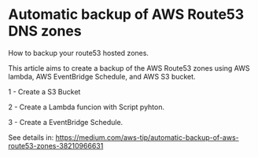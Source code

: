 # Automatic backup of AWS Route53 DNS zones
How to backup your route53 hosted zones.

This article aims to create a backup of the AWS Route53 zones using AWS lambda, AWS EventBridge Schedule, and AWS S3 bucket.

1 - Create a S3 Bucket

2 - Create a Lambda funcion with Script pyhton.

3 - Create a EventBridge Schedule.

See details in: https://medium.com/aws-tip/automatic-backup-of-aws-route53-zones-38210966631
